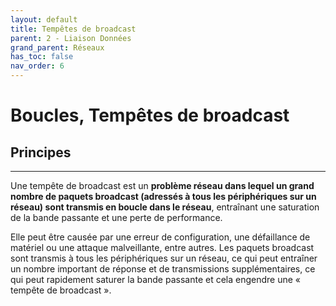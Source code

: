 ```yaml
---
layout: default
title: Tempêtes de broadcast
parent: 2 - Liaison Données
grand_parent: Réseaux
has_toc: false
nav_order: 6
---
```


# Boucles, Tempêtes de broadcast

## Principes

---

Une tempête de broadcast est un **problème réseau dans lequel un grand nombre de paquets broadcast (adressés à tous les périphériques sur un réseau) sont transmis en boucle dans le réseau**, entraînant une saturation de la bande passante et une perte de performance.

Elle peut être causée par une erreur de configuration, une défaillance de matériel ou une attaque malveillante, entre autres. Les paquets broadcast sont transmis à tous les périphériques sur un réseau, ce qui peut entraîner un nombre important de réponse et de transmissions supplémentaires, ce qui peut rapidement saturer la bande passante et cela engendre une « tempête de broadcast ».
